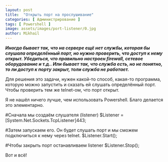 ```yaml
---
layout: post
title:  "Открыть порт на прослушивание"
categories: [ Администрирование ]
tags: [ Powershell ]
image: assets/images/port-listener/0.jpg
author: Mikhail
---
```


***Иногда бывает так, что на сервере ещё нет службы, которая бы слушала определённый порт, но нужно проверить, что доступ к нему открыт. Убедиться, что правильно настроен firewall, сетевое оборудование и т.д.. Или бывает так, что служба есть, но не понятно, то ли доступ к порту закрыт, толи служба не работает.***

Для решения это задачи, нужен какой-то способ, какая-то программа, которую можно запустить и сказать ей слушать определённый порт. Чтобы проверить тем же telnet-ом, что порт открыт.

Я не нашёл ничего лучше, чем использовать Powershell. Благо делается это элементарно.

#Сначала мы создаём слушателя (listener)
$Listener = [System.Net.Sockets.TcpListener]443;

#Затем запускаем его. Он будет слушать порт и мы сможем подключиться к нему через telnet.
$Listener.Start();

#Чтобы закрыть порт останавливаем listener
$Listener.Stop();

Вот и всё!
